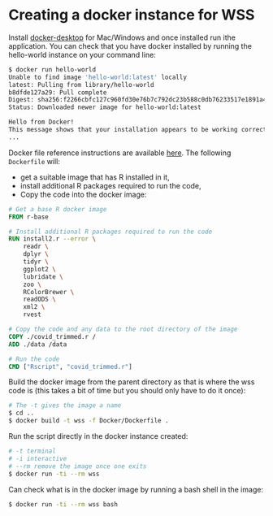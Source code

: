 # Creating a docker instance for WSS

Install [docker-desktop](https://www.docker.com/products/docker-desktop) for Mac/Windows and once installed run ithe application. You can check that you have docker installed by running the hello-world instance on your command line:

```bash
$ docker run hello-world
Unable to find image 'hello-world:latest' locally
latest: Pulling from library/hello-world
b8dfde127a29: Pull complete
Digest: sha256:f2266cbfc127c960fd30e76b7c792dc23b588c0db76233517e1891a4e357d519
Status: Downloaded newer image for hello-world:latest

Hello from Docker!
This message shows that your installation appears to be working correctly.
...
```

Docker file reference instructions are available [here](https://docs.docker.com/engine/reference/builder/).  The following `Dockerfile` will:

* get a suitable image that has R installed in it, 
* install additional R packages required to run the code, 
* Copy the code into the docker image:

```dockerfile
# Get a base R docker image
FROM r-base

# Install additional R packages required to run the code
RUN install2.r --error \
    readr \
    dplyr \
    tidyr \
    ggplot2 \
    lubridate \
    zoo \
    RColorBrewer \
    readODS \
    xml2 \
    rvest

# Copy the code and any data to the root directory of the image
COPY ./covid_trimmed.r /
ADD ./data /data

# Run the code
CMD ["Rscript", "covid_trimmed.r"]
```

Build the docker image from the parent directory as that is where the wss code is (this takes a bit of time but you should only have to do it once):

```bash
# The -t gives the image a name
$ cd ..
$ docker build -t wss -f Docker/Dockerfile .
```

Run the script directly in the docker instance created:

```bash
# -t terminal
# -i interactive
# --rm remove the image once one exits
$ docker run -ti --rm wss 
```

Can check what is in the docker image by running a bash shell in the image:

```bash
$ docker run -ti --rm wss bash
```

